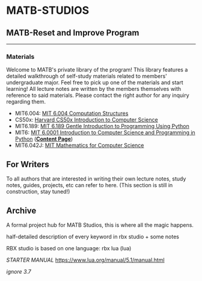 # MATB-STUDIOS 

## MATB-Reset and Improve Program
-----
### Materials

Welcome to MATB's private library of the program! This library features a detailed walkthrough of self-study materials related to members' undergraduate major. Feel free to pick up one of the materials and start learning! All lecture notes are written by the members themselves with reference to said materials. Please contact the right author for any inquiry regarding them.

- MIT6.004: [MIT 6.004 Computation Structures](https://ocw.mit.edu/courses/6-004-computation-structures-spring-2009/?fbclid=IwAR2b0KMkEORoTm2Q8SHp7aEGHeGX8aStS71GI2QzuNGLQ3-4QFvwC3UyBR8) 
- CS50x: [Harvard CS50x Introduction to Computer Science](https://cs50.harvard.edu/x/2022/)
- MIT6.189: [MIT 6.189 Gentle Introduction to Programming Using Python](https://ocw.mit.edu/courses/6-189-a-gentle-introduction-to-programming-using-python-january-iap-2011/?fbclid=IwAR277lFfD68Y5AqsI0KZANBTWgwfA5pCOWs9haO_NRYLkOryhSq9pTJmCE4)
- MIT6: [MIT 6.0001 Introduction to Computer Science and Programming in Python](https://ocw.mit.edu/courses/6-0001-introduction-to-computer-science-and-programming-in-python-fall-2016/video_galleries/lecture-videos/) ([**Content Page**](https://github.com/MATBckh22/MATB-STUDIOS/blob/96be127275287197a730c534b301fe6daf3fe120/README.md))
- MIT6.042J: [MIT Mathematics for Computer Science](https://ocw.mit.edu/courses/6-042j-mathematics-for-computer-science-spring-2015/)

## For Writers 

To all authors that are interested in writing their own lecture notes, study notes, guides, projects, etc can refer to here. (This section is still in construction, stay tuned!)

## Archive

A formal project hub for MATB Studios, this is where all the magic happens. 

half-detailed description of every keyword in rbx studio + some notes

RBX studio is based on one language: rbx lua (lua)

*STARTER MANUAL* https://www.lua.org/manual/5.1/manual.html

*ignore 3.7*
